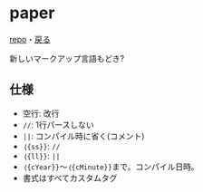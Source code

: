 # paper
[repo](https://github.com/apple502j/paper)・[戻る](./index.html)

新しいマークアップ言語もどき?

## 仕様
* 空行: 改行
* `//`: 1行パースしない
* `||`: コンパイル時に省く(コメント)
* `｛{ss}}`: `//`
* `｛{ll}}`: `||`
* `｛{cYear}}`～`｛{cMinute}}`まで。コンパイル日時。
* 書式はすべてカスタムタグ
